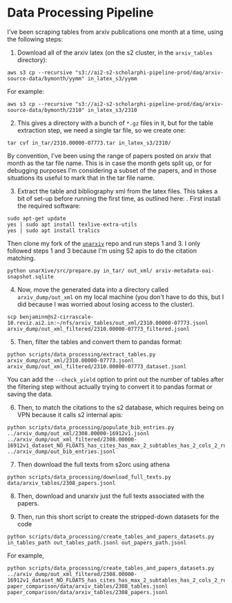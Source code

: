 # Data Processing Pipeline

I've been scraping tables from arxiv publications one month at a time, using the following steps:

1. Download all of the arxiv latex (on the s2 cluster, in the `arxiv_tables` directory):
```
aws s3 cp --recursive "s3://ai2-s2-scholarphi-pipeline-prod/daq/arxiv-source-data/bymonth/yymm" in_latex_s3/yymm
```

For example:
```
aws s3 cp --recursive "s3://ai2-s2-scholarphi-pipeline-prod/daq/arxiv-source-data/bymonth/2310" in_latex_s3/2310
```

2. This gives a directory with a bunch of `*.gz` files in it, but for the table extraction step, we need a single tar file, so we create one:
```
tar cvf in_tar/2310.00000-07773.tar in_latex_s3/2310/
```
By convention, I've been using the range of papers posted on arxiv that month as the tar file name. This is in case the month gets split up, or for debugging purposes I'm considering a subset of the papers, and in those situations its useful to mark that in the tar file name.

3. Extract the table and bibliography xml from the latex files. This takes a bit of set-up before running the first time, as outlined here: [](https://github.com/bnewm0609/unarXive/tree/master/src). First install the required software:
```
sudo apt-get update
yes | sudo apt install texlive-extra-utils
yes | sudo apt install tralics
```

Then clone my fork of the [`unarxiv`](https://github.com/bnewm0609/unarXive/tree/master/src) repo and run steps 1 and 3. I only followed steps 1 and 3 because I'm using S2 apis to do the citation matching.
```
python unarXive/src/prepare.py in_tar/ out_xml/ arxiv-metadata-oai-snapshot.sqlite
```

4. Now, move the generated data into a directory called `arxiv_dump/out_xml` on my local machine (you don't have to do this, but I did because I was worried about losing access to the cluster).
```
scp benjaminn@s2-cirrascale-10.reviz.ai2.in:~/nfs/arxiv_tables/out_xml/2310.00000-07773.jsonl arxiv_dump/out_xml_filtered/2310.00000-07773_filtered.jsonl
```

5. Then, filter the tables and convert them to pandas format:
```
python scripts/data_processing/extract_tables.py arxiv_dump/out_xml/2310.00000-07773.jsonl arxiv_dump/out_xml_filtered/2310.00000-07773_dataset.jsonl
```
You can add the `--check_yield` option to print out the number of tables after the filtering step without actually trying to convert it to pandas format or saving the data.


6. Then, to match the citations to the s2 database, which requires being on VPN because it calls s2 internal apis:
```
python scripts/data_processing/populate_bib_entries.py ../arxiv_dump/out_xml/2308.00000-16912v1.jsonl ../arxiv_dump/out_xml_filtered/2308.00000-16912v1_dataset_NO_FLOATS_has_cites_has_max_2_subtables_has_2_cols_2_rows_not_long.jsonl ../arxiv_dump/out_bib_entries.jsonl
```

7. Then download the full texts from s2orc using athena
```
python scripts/data_processing/download_full_texts.py data/arxiv_tables/2308_papers.jsonl
```

8. Then, download and unarxiv just the full texts associated with the papers.

9. Then, run this short script to create the stripped-down datasets for the code
```
python scripts/data_processing/create_tables_and_papers_datasets.py in_tables_path out_tables_path.jsonl out_papers_path.jsonl
```

For example,
```
python scripts/data_processing/create_tables_and_papers_datasets.py ../arxiv_dump/out_xml_filtered/2308.00000-16912v1_dataset_NO_FLOATS_has_cites_has_max_2_subtables_has_2_cols_2_rows_not_long.jsonl paper_comparison/data/arxiv_tables/2308_tables.jsonl paper_comparison/data/arxiv_tables/2308_papers.jsonl
```